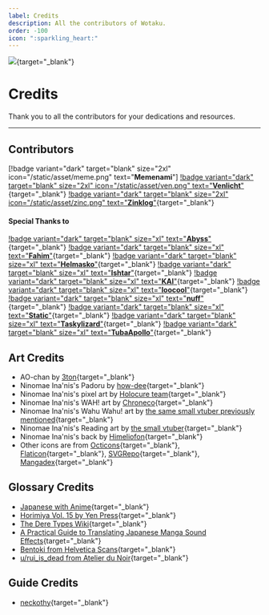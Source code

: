```yaml
---
label: Credits
description: All the contributors of Wotaku.
order: -100
icon: ":sparkling_heart:"
---
```


![](https://cdn.apollo.moe/img/credits.png){target="_blank"}

# Credits
Thank you to all the contributors for your dedications and resources.
___

## Contributors

[!badge variant="dark" target="blank" size="2xl" icon="/static/asset/meme.png" text="**Memenami**"] [!badge variant="dark" target="blank" size="2xl" icon="/static/asset/ven.png" text="**Venlicht**"](https://github.com/RenaraScope){target="_blank"} [!badge variant="dark" target="blank" size="2xl" icon="/static/asset/zinc.png" text="**Zinklog**"](https://github.com/zinklog2){target="_blank"}

#### Special Thanks to

[!badge variant="dark" target="blank" size="xl" text="**Abyss**"](https://github.com/knightmob){target="_blank"} [!badge variant="dark" target="blank" size="xl" text="**Fahim**"](https://github.com/farahnur42){target="_blank"} [!badge variant="dark" target="blank" size="xl" text="**Helmasko**"](https://github.com/Helmasko){target="_blank"} [!badge variant="dark" target="blank" size="xl" text="**Ishtar**"](https://ishtar.wtf/){target="_blank"} [!badge variant="dark" target="blank" size="xl" text="**KAI**"](https://github.com/Kai-FMHY){target="_blank"} [!badge variant="dark" target="blank" size="xl" text="**loocool**"](https://github.com/loocool2){target="_blank"} [!badge variant="dark" target="blank" size="xl" text="**nuff**"](https://github.com/gengotech){target="_blank"} [!badge variant="dark" target="blank" size="xl" text="**Static**"](https://github.com/whitenoisy){target="_blank"} [!badge variant="dark" target="blank" size="xl" text="**Taskylizard**"](https://github.com/taskylizard){target="_blank"} [!badge variant="dark" target="blank" size="xl" text="**TubaApollo**"](https://github.com/TubaApollo){target="_blank"}

## Art Credits
- AO-chan by [3ton](https://www.pixiv.net/en/artworks/110412826){target="_blank"}
- Ninomae Ina'nis's Padoru by [how-dee](https://www.reddit.com/r/Padoru/comments/iu6jvx/ninomae_inanis_hololive/){target="_blank"}
- Ninomae Ina'nis's pixel art by [Holocure team](https://holocure.fandom.com/wiki/Ninomae_Ina%27nis){target="_blank"}
- Ninomae Ina'nis's WAH! art by [Chroneco](https://www.chroneco.moe/){target="_blank"}
- Ninomae Ina'nis's Wahu Wahu! art by [the same small vtuber previously mentioned](https://twitter.com/ninomaeinanis/status/1652829909218373632){target="_blank"}
- Ninomae Ina'nis's Reading art by [the small vtuber](https://twitter.com/ninomaeinanis/status/1340047328963510273){target="_blank"}
- Ninomae Ina'nis's back by [Himeliofon](https://twitter.com/hmlf_/status/1581015485524545536){target="_blank"}
- Other icons are from [Octicons](https://primer.github.io/octicons/){target="_blank"}, [Flaticon](https://www.flaticon.com/){target="_blank"}, [SVGRepo](https://www.svgrepo.com/){target="_blank"}, [Mangadex](https://mangadex.org/){target="_blank"}


## Glossary Credits
- [Japanese with Anime](https://www.japanesewithanime.com/){target="_blank"}
- [Horimiya Vol. 15 by Yen Press](https://yenpress.com/titles/9781975324735-horimiya-vol-15){target="_blank"}
- [The Dere Types Wiki](https://the-dere-types.fandom.com/wiki/The_Dere_Types_Wiki){target="_blank"}
- [A Practical Guide to Translating Japanese Manga Sound Effects](https://nomansguy.wordpress.com/2023/02/04/translating-manga-sfx-guide-part-1/){target="_blank"}
- [Bentoki from Helvetica Scans](https://discord.com/users/91862190709014528){target="_blank"}
- [u/rui_is_dead from Atelier du Noir](https://www.reddit.com/r/manga/comments/tc90d8/guys_can_you_explain_the_process_of/){target="_blank"}

## Guide Credits
- [neckothy](https://gist.github.com/neckothy/6654f928fef87529646df3799f5e555a){target="_blank"}